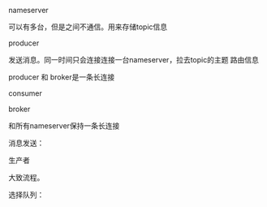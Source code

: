 nameserver

可以有多台，但是之间不通信。用来存储topic信息

producer

发送消息。同一时间只会连接连接一台nameserver，拉去topic的主题 路由信息

producer 和 broker是一条长连接

consumer



broker

和所有nameserver保持一条长连接



消息发送：



生产者



大致流程。

选择队列：



